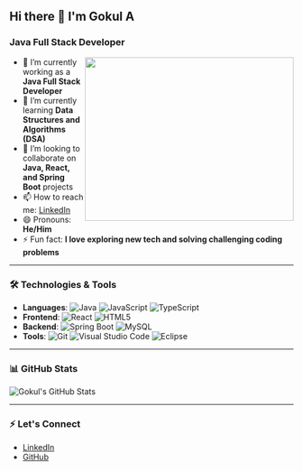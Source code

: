 ## Hi there 👋 I'm Gokul A

### Java Full Stack Developer

<img align="right" width="370" height="290" src="https://i.pinimg.com/originals/47/f0/34/47f0342cec72b800463bf003eac1257e.gif">

- 🔭 I’m currently working as a **Java Full Stack Developer**
- 🌱 I’m currently learning **Data Structures and Algorithms (DSA)**
- 👯 I’m looking to collaborate on **Java, React, and Spring Boot** projects
- 📫 How to reach me: [LinkedIn](https://www.linkedin.com/in/gokul-a/)
- 😄 Pronouns: **He/Him**
- ⚡ Fun fact: **I love exploring new tech and solving challenging coding problems**

---

### 🛠️ Technologies & Tools

- **Languages**: ![Java](https://img.shields.io/badge/Java-%23ED8B00.svg?style=for-the-badge&logo=java&logoColor=white) ![JavaScript](https://img.shields.io/badge/JavaScript-%23323330.svg?style=for-the-badge&logo=javascript&logoColor=%23F7DF1E) ![TypeScript](https://img.shields.io/badge/TypeScript-%23007ACC.svg?style=for-the-badge&logo=typescript&logoColor=white)
- **Frontend**: ![React](https://img.shields.io/badge/React-%2320232a.svg?style=for-the-badge&logo=react&logoColor=%2361DAFB) ![HTML5](https://img.shields.io/badge/html5-%23E34F26.svg?style=for-the-badge&logo=html5&logoColor=white)
- **Backend**: ![Spring Boot](https://img.shields.io/badge/Spring%20Boot-%236DB33F.svg?style=for-the-badge&logo=spring-boot&logoColor=white) ![MySQL](https://img.shields.io/badge/MySQL-%2300f.svg?style=for-the-badge&logo=mysql&logoColor=white)
- **Tools**: ![Git](https://img.shields.io/badge/Git-%23F05033.svg?style=for-the-badge&logo=git&logoColor=white) ![Visual Studio Code](https://img.shields.io/badge/VS%20Code-%23007ACC.svg?style=for-the-badge&logo=visual-studio-code&logoColor=white) ![Eclipse](https://img.shields.io/badge/Eclipse-%232C2255.svg?style=for-the-badge&logo=eclipse&logoColor=white)

---

### 📊 GitHub Stats

![Gokul's GitHub Stats](https://github-readme-stats.vercel.app/api?username=GOKUL29-06&theme=dark&show_icons=true)

---

### ⚡ Let's Connect

- [LinkedIn](https://www.linkedin.com/in/gokul-a/)
- [GitHub](https://github.com/GOKUL29-06)

